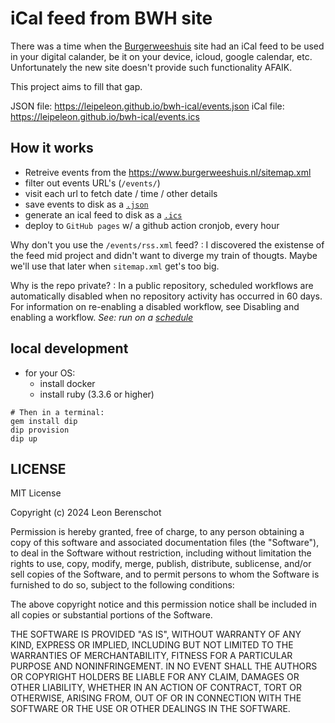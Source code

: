 # iCal feed from BWH site

There was a time when the [Burgerweeshuis](https://www.burgerweeshuis.nl) site had an iCal feed to be used in your digital calander, be it on your device, icloud, google calendar, etc. Unfortunately the new site doesn't provide such functionality AFAIK.

This project aims to fill that gap.

JSON file: https://leipeleon.github.io/bwh-ical/events.json
iCal file: https://leipeleon.github.io/bwh-ical/events.ics

## How it works

- Retreive events from the <https://www.burgerweeshuis.nl/sitemap.xml>
- filter out events URL's (`/events/`)
- visit each url to fetch date / time / other details
- save events to disk as a [`.json`](https://leipeleon.github.io/bwh-ical/events.json)
- generate an ical feed to disk as a [`.ics`](https://leipeleon.github.io/bwh-ical/events.json)
- deploy to `GitHub pages` w/ a github action cronjob, every hour

Why don't you use the `/events/rss.xml` feed?
: I discovered the existense of the feed mid project and didn't want to diverge my train of thougts. Maybe we'll use that later when `sitemap.xml` get's too big.

Why is the repo private?
: In a public repository, scheduled workflows are automatically disabled when no repository activity has occurred in 60 days. For information on re-enabling a disabled workflow, see Disabling and enabling a workflow.
*See: run on a [schedule](https://docs.github.com/en/actions/writing-workflows/choosing-when-your-workflow-runs/events-that-trigger-workflows#schedule)*

## local development

- for your OS:
  - install docker
  - install ruby (3.3.6 or higher)

```shell
# Then in a terminal:
gem install dip
dip provision
dip up
```

## LICENSE

MIT License

Copyright (c) 2024 Leon Berenschot

Permission is hereby granted, free of charge, to any person obtaining a copy
of this software and associated documentation files (the "Software"), to deal
in the Software without restriction, including without limitation the rights
to use, copy, modify, merge, publish, distribute, sublicense, and/or sell
copies of the Software, and to permit persons to whom the Software is
furnished to do so, subject to the following conditions:

The above copyright notice and this permission notice shall be included in all
copies or substantial portions of the Software.

THE SOFTWARE IS PROVIDED "AS IS", WITHOUT WARRANTY OF ANY KIND, EXPRESS OR
IMPLIED, INCLUDING BUT NOT LIMITED TO THE WARRANTIES OF MERCHANTABILITY,
FITNESS FOR A PARTICULAR PURPOSE AND NONINFRINGEMENT. IN NO EVENT SHALL THE
AUTHORS OR COPYRIGHT HOLDERS BE LIABLE FOR ANY CLAIM, DAMAGES OR OTHER
LIABILITY, WHETHER IN AN ACTION OF CONTRACT, TORT OR OTHERWISE, ARISING FROM,
OUT OF OR IN CONNECTION WITH THE SOFTWARE OR THE USE OR OTHER DEALINGS IN THE
SOFTWARE.

